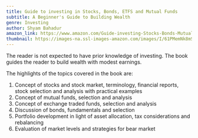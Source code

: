 ```yaml
---
title: Guide to investing in Stocks, Bonds, ETFS and Mutual Funds
subtitle: A Beginner's Guide to Building Wealth
genre: Investing
author: Shyam Bahadur
amazon_link: https://www.amazon.com/Guide-investing-Stocks-Bonds-Mutual/dp/1648953743/ref=sr_1_1?crid=1SZB14TEE5WG&keywords=9781648953743&qid=1642671139&sprefix=%2Caps%2C281&sr=8-1
thumbnail: https://images-na.ssl-images-amazon.com/images/I/61PMemNk8mS.jpg
---
```

The reader is not expected to have prior knowledge of investing. The book guides the reader to build wealth with modest earnings.

The highlights of the topics covered in the book are:

1. Concept of stocks and stock market, terminology, financial reports, stock selection and analysis with practical examples
2. Concept of mutual funds, selection and analysis
3. Concept of exchange traded funds, selection and analysis
4. Discussion of bonds, fundamentals and selection
5. Portfolio development in light of asset allocation, tax considerations and rebalancing
6. Evaluation of market levels and strategies for bear market